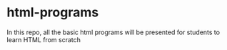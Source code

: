 # html-programs
In this repo, all the basic html programs will be presented for students to learn HTML from scratch
